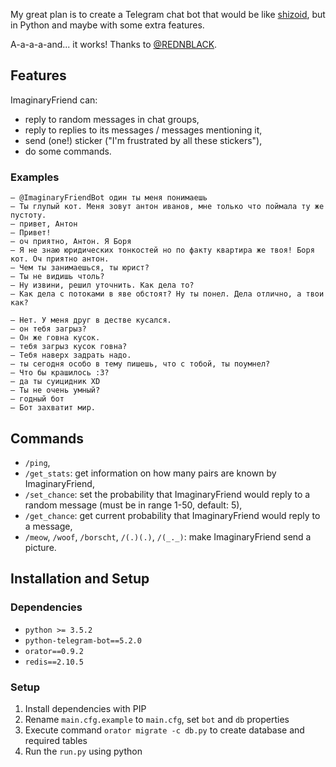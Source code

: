 My great plan is to create a Telegram chat bot that would be like [shizoid](https://github.com/top4ek/shizoid), but in Python and maybe with some extra features.

A-a-a-a-and... it works! Thanks to [@REDNBLACK](https://github.com/REDNBLACK). 

## Features

ImaginaryFriend can:

* reply to random messages in chat groups,
* reply to replies to its messages / messages mentioning it,
* send (one!) sticker ("I'm frustrated by all these stickers"),
* do some commands.

### Examples

```
– @ImaginaryFriendBot один ты меня понимаешь
– Ты глупый кот. Меня зовут антон иванов, мне только что поймала ту же пустоту.
– привет, Антон
– Привет!
– оч приятно, Антон. Я Боря
– Я не знаю юридических тонкостей но по факту квартира же твоя! Боря кот. Оч приятно антон.
– Чем ты занимаешься, ты юрист?
– Ты не видишь чтоль?
– Ну извини, решил уточнить. Как дела то?
– Как дела с потоками в яве обстоят? Ну ты понел. Дела отлично, а твои как?
```

```
– Нет. У меня друг в дестве кусался.
– он тебя загрыз?
– Он же говна кусок.
– тебя загрыз кусок говна?
– Тебя наверх задрать надо.
– ты сегодня особо в тему пишешь, что с тобой, ты поумнел?
– Что бы крашилось :3?
– да ты суицидник XD
– Ты не очень умный?
– годный бот
– Бот захватит мир.
```

## Commands

* `/ping`,
* `/get_stats`: get information on how many pairs are known by ImaginaryFriend,
* `/set_chance`: set the probability that ImaginaryFriend would reply to a random message (must be in range 1-50, default: 5),
* `/get_chance`: get current probability that ImaginaryFriend would reply to a message,
* `/meow`, `/woof`, `/borscht`, `/(.)(.)`, `/(_._)`: make ImaginaryFriend send a picture.

## Installation and Setup

### Dependencies
* `python >= 3.5.2`
* `python-telegram-bot==5.2.0`
* `orator==0.9.2`
* `redis==2.10.5`

### Setup
1. Install dependencies with PIP
2. Rename `main.cfg.example` to `main.cfg`, set `bot` and `db` properties
3. Execute command `orator migrate -c db.py` to create database and required tables
4. Run the `run.py` using python
